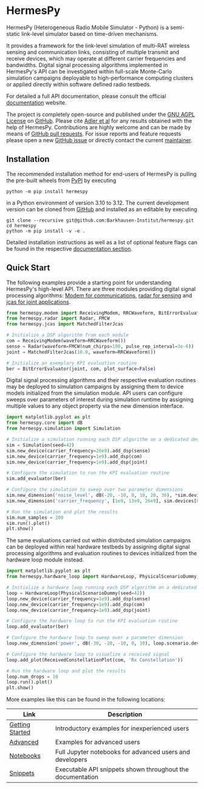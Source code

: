 # HermesPy

HermesPy (Heterogeneous Radio Mobile Simulator - Python) is a semi-static link-level simulator based on time-driven mechanisms.

It provides a framework for the link-level simulation of multi-RAT wireless sensing and communication links, consisting of multiple transmit and receive devices, which may operate at different carrier frequencies and bandwidths. 
Digital signal processing algorithms implemented in HermesPy's API can be investigated within full-scale Monte-Carlo simulation campaigns deployable to high-performance computing clusters or applied directly within software defined radio testbeds.

For detailed a full API documentation, please consult the official
[documentation](https://hermespy.org/index.html) website.

The project is completely open-source and published under the [GNU AGPL License](https://github.com/Barkhausen-Institut/hermespy/blob/master/LICENSE) on [GitHub](https://github.com/Barkhausen-Institut/hermespy/).
Please cite [Adler et al](https://ieeexplore.ieee.org/document/9950269) for any results obtained with the help of HermesPy.
Contributions are highly welcome and can be made by means of [GitHub pull requests](https://github.com/Barkhausen-Institut/hermespy/pulls).
For issue reports and feature requests please open a new [GitHub issue](https://github.com/Barkhausen-Institut/hermespy/issues)
or directly contact the current [maintainer](https://www.linkedin.com/in/jan-adler/).

## Installation

The recommended installation method for end-users of HermesPy is pulling the pre-built wheels from [PyPI](https://pypi.org/project/hermespy/) by executing
```
python -m pip install hermespy
```
in a Python environment of version 3.10 to 3.12.
The current development version can be cloned from [GitHub](https://github.com/Barkhausen-Institut/hermespy) and installed as an editable by executing
```
git clone --recursive git@github.com:Barkhausen-Institut/hermespy.git
cd hermespy
python -m pip install -v -e .
```

Detailed installation instructions as well as a list of optional feature flags can be found in the respective [documentation section](https://hermespy.org/installation.html).

## Quick Start

The following examples provide a starting point for understanding HermesPy's high-level API.
There are three modules providing digital signal processing algorithms: [Modem for communications](https://hermespy.org/api/modem.html), [radar for sensing](https://hermespy.org/api/radar.html) and [jcas for joint applications](https://hermespy.org/api/jcas.html).

```python
from hermespy.modem import ReceivingModem, RRCWaveform, BitErrorEvaluator
from hermespy.radar import Radar, FMCW
from hermespy.jcas import MatchedFilterJcas

# Initialize a DSP algorithm from each module
com = ReceivingModem(waveform=RRCWaveform())
sense = Radar(waveform=FMCW(num_chirps=100, pulse_rep_interval=3e-6))
joint = MatchedFilterJcas(10.0, waveform=RRCWaveform())

# Initialize an exemplary KPI evaluation routine
ber = BitErrorEvaluator(joint, com, plot_surface=False)
```

Digital signal processing algorithms and their respective evaluation routines may be deployed to simulation campaigns by assigning them to device models initialized from the simulation module.
API users can configure sweeps over parameters of interest during simulation runtime by assigning multiple values to any object property via the new dimension interface.

```python
import matplotlib.pyplot as plt
from hermespy.core import dB
from hermespy.simulation import Simulation

# Initialize a simulation running each DSP algorithm on a dedicated device
sim = Simulation(seed=42)
sim.new_device(carrier_frequency=26e9).add_dsp(sense)
sim.new_device(carrier_frequency=1e9).add_dsp(com)
sim.new_device(carrier_frequency=1e9).add_dsp(joint)

# Configure the simulation to run the KPI evaluation routine
sim.add_evaluator(ber)

# Configure the simulation to sweep over two parameter dimensions
sim.new_dimension('noise_level', dB(-20, -10, 0, 10, 20, 30), *sim.devices)
sim.new_dimension('carrier_frequency', [1e9, 13e9, 26e9], sim.devices[0], title="CF")

# Run the simulation and plot the results
sim.num_samples = 200
sim.run().plot()
plt.show()
```

The same evaluations carried out within distributed simulation campaigns can be deployed within real hardware testbeds by assigning digital signal processing algorithms and evaluation routines to devices initialized from the hardware loop module instead.

```python
import matplotlib.pyplot as plt
from hermespy.hardware_loop import HardwareLoop, PhysicalScenarioDummy, ReceivedConstellationPlot

# Initialize a hardware loop running each DSP algorithm on a dedicated device
loop = HardwareLoop(PhysicalScenarioDummy(seed=42))
loop.new_device(carrier_frequency=1e9).add_dsp(sense)
loop.new_device(carrier_frequency=1e9).add_dsp(com)
loop.new_device(carrier_frequency=1e9).add_dsp(joint)

# Configure the hardware loop to run the KPI evaluation routine
loop.add_evaluator(ber)

# Configure the hardware loop to sweep over a parameter dimension
loop.new_dimension('power', dB(-30, -20, -10, 0, 10), loop.scenario.devices[0], title="Interference Power")

# Configure the hardware loop to visualize a received signal
loop.add_plot(ReceivedConstellationPlot(com, 'Rx Constellation'))

# Run the hardware loop and plot the results
loop.num_drops = 10
loop.run().plot()
plt.show()
```

More examples like this can be found in the following locations:

| Link | Description |
| ---- | ----------- |
| [Getting Started](https://github.com/Barkhausen-Institut/hermespy/tree/master/_examples/getting_started) | Introductory examples for inexperienced users |
| [Advanced](https://github.com/Barkhausen-Institut/hermespy/tree/master/_examples/advanced) | Examples for advanced users |
| [Notebooks](https://hermespy.org/tutorials.html) | Full Jupyter notebooks for advanced users and developers |
| [Snippets](https://github.com/Barkhausen-Institut/hermespy/tree/master/docssource/scripts/examples) | Executable API snippets shown throughout the documentation |
